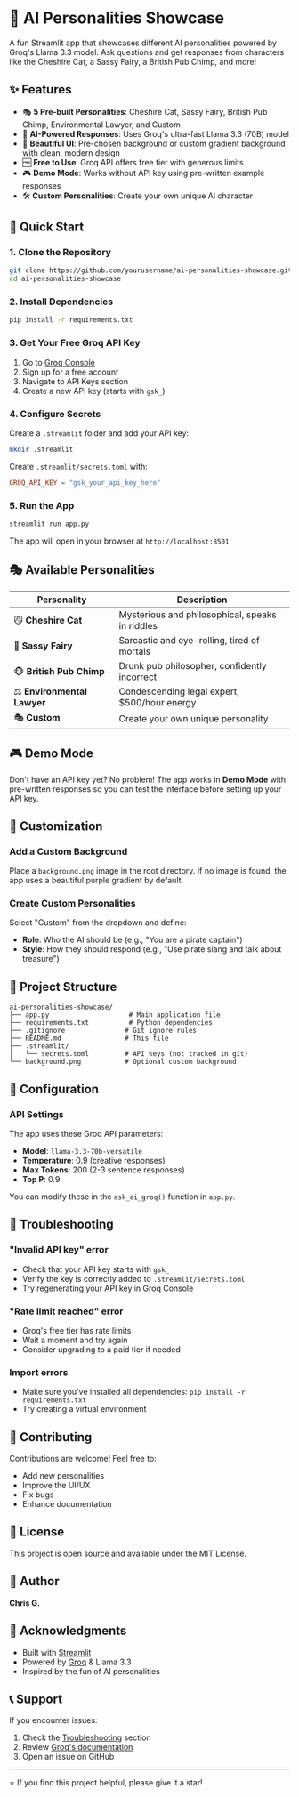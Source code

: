 # 🧠 AI Personalities Showcase

A fun Streamlit app that showcases different AI personalities powered by Groq's Llama 3.3 model. Ask questions and get responses from characters like the Cheshire Cat, a Sassy Fairy, a British Pub Chimp, and more!

## ✨ Features

- 🎭 **5 Pre-built Personalities**: Cheshire Cat, Sassy Fairy, British Pub Chimp, Environmental Lawyer, and Custom
- 🤖 **AI-Powered Responses**: Uses Groq's ultra-fast Llama 3.3 (70B) model
- 🎨 **Beautiful UI**: Pre-chosen background or custom gradient background with clean, modern design
- 🆓 **Free to Use**: Groq API offers free tier with generous limits
- 🎮 **Demo Mode**: Works without API key using pre-written example responses
- 🛠️ **Custom Personalities**: Create your own unique AI character

## 🚀 Quick Start

### 1. Clone the Repository

```bash
git clone https://github.com/yourusername/ai-personalities-showcase.git
cd ai-personalities-showcase
```

### 2. Install Dependencies

```bash
pip install -r requirements.txt
```

### 3. Get Your Free Groq API Key

1. Go to [Groq Console](https://console.groq.com)
2. Sign up for a free account
3. Navigate to API Keys section
4. Create a new API key (starts with `gsk_`)

### 4. Configure Secrets

Create a `.streamlit` folder and add your API key:

```bash
mkdir .streamlit
```

Create `.streamlit/secrets.toml` with:

```toml
GROQ_API_KEY = "gsk_your_api_key_here"
```

### 5. Run the App

```bash
streamlit run app.py
```

The app will open in your browser at `http://localhost:8501`

## 🎭 Available Personalities

| Personality | Description |
|------------|-------------|
| 😼 **Cheshire Cat** | Mysterious and philosophical, speaks in riddles |
| 🧚 **Sassy Fairy** | Sarcastic and eye-rolling, tired of mortals |
| 🐵 **British Pub Chimp** | Drunk pub philosopher, confidently incorrect |
| ⚖️ **Environmental Lawyer** | Condescending legal expert, $500/hour energy |
| 🎭 **Custom** | Create your own unique personality |

## 🎮 Demo Mode

Don't have an API key yet? No problem! The app works in **Demo Mode** with pre-written responses so you can test the interface before setting up your API key.

## 🎨 Customization

### Add a Custom Background

Place a `background.png` image in the root directory. If no image is found, the app uses a beautiful purple gradient by default.

### Create Custom Personalities

Select "Custom" from the dropdown and define:
- **Role**: Who the AI should be (e.g., "You are a pirate captain")
- **Style**: How they should respond (e.g., "Use pirate slang and talk about treasure")

## 📁 Project Structure

```
ai-personalities-showcase/
├── app.py                    # Main application file
├── requirements.txt          # Python dependencies
├── .gitignore               # Git ignore rules
├── README.md                # This file
├── .streamlit/
│   └── secrets.toml         # API keys (not tracked in git)
└── background.png           # Optional custom background
```

## 🔧 Configuration

### API Settings

The app uses these Groq API parameters:
- **Model**: `llama-3.3-70b-versatile`
- **Temperature**: 0.9 (creative responses)
- **Max Tokens**: 200 (2-3 sentence responses)
- **Top P**: 0.9

You can modify these in the `ask_ai_groq()` function in `app.py`.

## 🐛 Troubleshooting

### "Invalid API key" error
- Check that your API key starts with `gsk_`
- Verify the key is correctly added to `.streamlit/secrets.toml`
- Try regenerating your API key in Groq Console

### "Rate limit reached" error
- Groq's free tier has rate limits
- Wait a moment and try again
- Consider upgrading to a paid tier if needed

### Import errors
- Make sure you've installed all dependencies: `pip install -r requirements.txt`
- Try creating a virtual environment

## 🤝 Contributing

Contributions are welcome! Feel free to:
- Add new personalities
- Improve the UI/UX
- Fix bugs
- Enhance documentation

## 📝 License

This project is open source and available under the MIT License.

## 👤 Author

**Chris G.**

## 🙏 Acknowledgments

- Built with [Streamlit](https://streamlit.io/)
- Powered by [Groq](https://groq.com/) & Llama 3.3
- Inspired by the fun of AI personalities

## 📞 Support

If you encounter issues:
1. Check the [Troubleshooting](#-troubleshooting) section
2. Review [Groq's documentation](https://console.groq.com/docs)
3. Open an issue on GitHub

---

⭐ If you find this project helpful, please give it a star!
